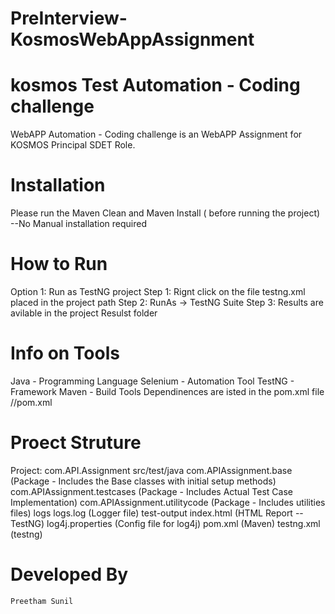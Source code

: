 # PreInterview-KosmosWebAppAssignment

# kosmos Test Automation - Coding challenge
WebAPP Automation - Coding challenge is an WebAPP Assignment for KOSMOS Principal SDET Role.

# Installation
Please run the Maven Clean and Maven Install ( before running the project)
--No Manual installation required

# How to Run 
Option 1: Run as TestNG project
Step 1: Rignt click on the file testng.xml placed in the project path
Step 2: RunAs -> TestNG Suite
Step 3: Results are avilable in the project Resulst folder

# Info on Tools
Java - Programming Language
Selenium - Automation Tool
TestNG - Framework
Maven - Build Tools
Dependinences are isted in the pom.xml file //pom.xml

# Proect Struture
Project: com.API.Assignment 
	src/test/java
		com.APIAssignment.base (Package - Includes the Base classes with initial setup methods)
		com.APIAssignment.testcases (Package - Includes Actual Test Case Implementation)
		com.APIAssignment.utilitycode (Package  - Includes utilities files)
	logs
		logs.log (Logger file)
	test-output
		index.html (HTML Report -- TestNG)
	log4j.properties (Config file for log4j)
	pom.xml (Maven)
	testng.xml (testng)

# Developed By
	Preetham Sunil
